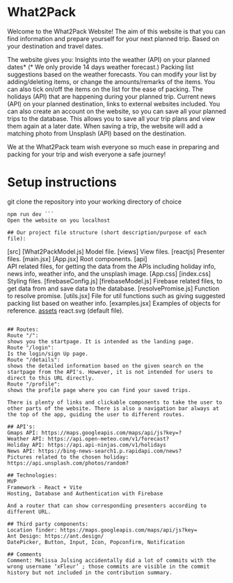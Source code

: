 # What2Pack
Welcome to the What2Pack Website!
The aim of this website is that you can find information and prepare yourself for your next planned trip. Based on your destination and travel dates. 

The website gives you:
Insights into the weather (API) on your planned dates* (* We only provide 14 days weather forecast.)
Packing list suggestions based on the weather forecasts. You can modify your list by adding/deleting items, or change the amounts/remarks of the items. You can also tick on/off the items on the list for the ease of packing.
The holidays (API) that are happening during your planned trip.
Current news (API) on your planned destination, links to external websites included.
You can also create an account on the website, so you can save all your planned trips to the database.  This allows you to save all your trip plans and view them again at a later date.
When saving a trip, the website will add a matching photo from Unsplash (API) based on the destination.

We at the What2Pack team wish everyone so much ease in preparing and packing for your trip and wish everyone a safe journey!


# Setup instructions
git clone the repository into your working directory of choice
```npm install
npm run dev ```
Open the website on you localhost

## Our project file structure (short description/purpose of each file):
```
[src]
	[What2PackModel.js]
		Model file.
	[views]
		View files.
[reactjs]
Presenter files.
	[main.jsx]
	[App.jsx]
		Root components.
[api] 	
API related files, for getting the data from the APIs including holiday info, news info, weather info, and the unsplash image.
	[App.css]
	[index.css]
		Styling files.
[firebaseConfig.js]
[firebaseModel.js]
	Firebase related files, to get data from and save data to the database.
	[resolvePromise.js]
		Function to resolve promise.
[utils.jsx]
		File for util functions such as giving suggested packing list based on weather info.
	[examples.jsx]
		Examples of objects for reference.
[assets](useless)
react.svg (default file).

```

## Routes:
Route "/":
shows you the startpage. It is intended as the landing page.
Route "/login":
Is the login/sign Up page.
Route "/details":
shows the detailed information based on the given search on the startpage from the API's. However, it is not intended for users to direct to this URL directly.
Route "/profile":
shows the profile page where you can find your saved trips.

There is plenty of links and clickable components to take the user to other parts of the website. There is also a navigation bar always at the top of the app, guiding the user to different routes.

## API's:
Gmaps API: https://maps.googleapis.com/maps/api/js?key=?
Weather API: https://api.open-meteo.com/v1/forecast?
Holiday API: https://api.api-ninjas.com/v1/holidays
News API: https://bing-news-search1.p.rapidapi.com/news?
Pictures related to the chosen holiday: https://api.unsplash.com/photos/random?

## Technologies:
MVP
Framework - React + Vite
Hosting, Database and Authentication with Firebase

And a router that can show corresponding presenters according to different URL.

## Third party components:
Location finder: https://maps.googleapis.com/maps/api/js?key=
Ant Design: https://ant.design/ 
DatePicker, Button, Input, Icon, Popconfirm, Notification

## Comments
Comment: Melissa Julsing accidentally did a lot of commits with the wrong username ‘xFleur’ ; those commits are visible in the commit history but not included in the contribution summary.
